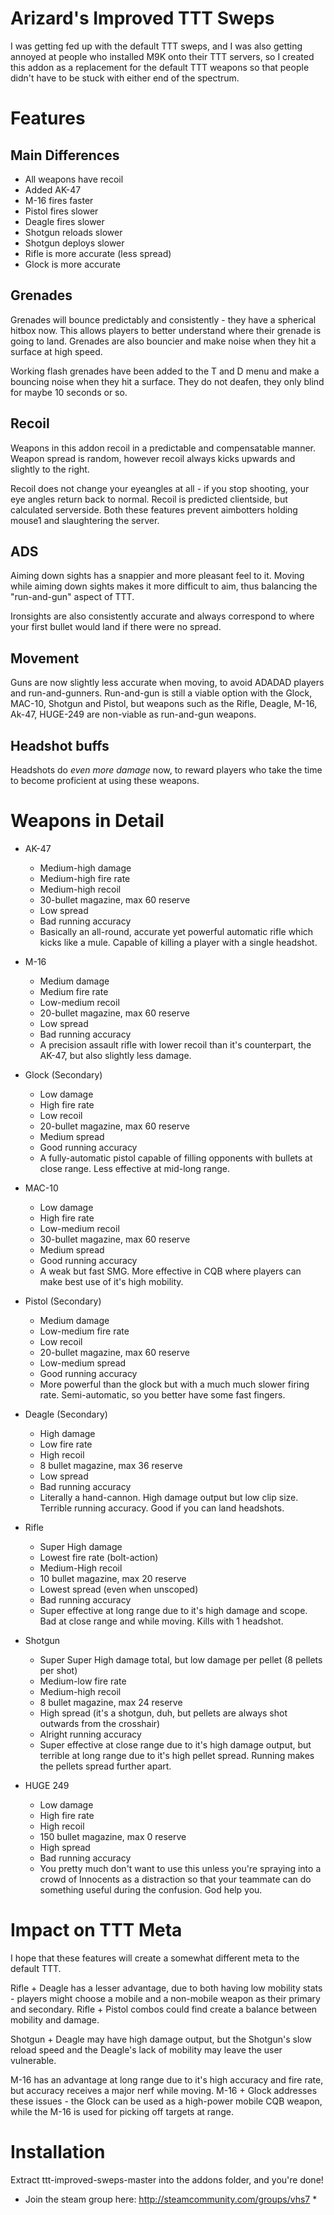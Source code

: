 # Arizard's Improved TTT Sweps

I was getting fed up with the default TTT sweps, 
and I was also getting annoyed at people who installed M9K onto their TTT servers, so
I created this addon as a replacement for the default TTT weapons so that people didn't have to be stuck with either end
of the spectrum.

# Features

## Main Differences

* All weapons have recoil
* Added AK-47
* M-16 fires faster
* Pistol fires slower
* Deagle fires slower
* Shotgun reloads slower
* Shotgun deploys slower
* Rifle is more accurate (less spread)
* Glock is more accurate

## Grenades
Grenades will bounce predictably and consistently - they have a spherical hitbox now. This allows players to better understand where their grenade is going to land. 
Grenades are also bouncier and make noise when they hit a surface at high speed.

Working flash grenades have been added to the T and D menu and make a bouncing noise when they hit a surface. They do not deafen, they only blind for maybe 10 seconds or so.

## Recoil

Weapons in this addon recoil in a predictable and compensatable manner. Weapon spread is random, however recoil always
kicks upwards and slightly to the right.

Recoil does not change your eyeangles at all - if you stop shooting, your eye angles return back to normal.
Recoil is predicted clientside, but calculated serverside. Both these features prevent aimbotters holding mouse1
and slaughtering the server.

## ADS

Aiming down sights has a snappier and more pleasant feel to it. Moving while aiming down sights makes it more difficult
to aim, thus balancing the "run-and-gun" aspect of TTT.

Ironsights are also consistently accurate and always correspond to where your first bullet would land if 
there were no spread.

## Movement

Guns are now slightly less accurate when moving, to avoid ADADAD players and run-and-gunners. Run-and-gun is still a
viable option with the Glock, MAC-10, Shotgun and Pistol, but weapons such as the Rifle, Deagle, M-16, Ak-47, HUGE-249 are non-viable
as run-and-gun weapons.

## Headshot buffs

Headshots do *even more damage* now, to reward players who take the time to become proficient at using these weapons.

# Weapons in Detail

* AK-47
  * Medium-high damage
  * Medium-high fire rate
  * Medium-high recoil
  * 30-bullet magazine, max 60 reserve
  * Low spread
  * Bad running accuracy
  * Basically an all-round, accurate yet powerful automatic rifle which kicks like a mule. Capable of killing a player with a single headshot.
  
* M-16
  * Medium damage
  * Medium fire rate
  * Low-medium recoil
  * 20-bullet magazine, max 60 reserve
  * Low spread
  * Bad running accuracy
  * A precision assault rifle with lower recoil than it's counterpart, the AK-47, but also slightly less damage.
  
* Glock (Secondary)
  * Low damage
  * High fire rate
  * Low recoil
  * 20-bullet magazine, max 60 reserve
  * Medium spread
  * Good running accuracy
  * A fully-automatic pistol capable of filling opponents with bullets at close range. Less effective at mid-long range.
  
* MAC-10
  * Low damage
  * High fire rate
  * Low-medium recoil
  * 30-bullet magazine, max 60 reserve
  * Medium spread
  * Good running accuracy
  * A weak but fast SMG. More effective in CQB where players can make best use of it's high mobility.
  
* Pistol (Secondary)
  * Medium damage
  * Low-medium fire rate
  * Low recoil
  * 20-bullet magazine, max 60 reserve
  * Low-medium spread
  * Good running accuracy
  * More powerful than the glock but with a much much slower firing rate. Semi-automatic, so you better have some fast fingers.
  
* Deagle (Secondary)
  * High damage
  * Low fire rate
  * High recoil
  * 8 bullet magazine, max 36 reserve
  * Low spread
  * Bad running accuracy
  * Literally a hand-cannon. High damage output but low clip size. Terrible running accuracy. Good if you can land headshots.
  
* Rifle
  * Super High damage
  * Lowest fire rate (bolt-action)
  * Medium-High recoil
  * 10 bullet magazine, max 20 reserve
  * Lowest spread (even when unscoped)
  * Bad running accuracy
  * Super effective at long range due to it's high damage and scope. Bad at close range and while moving. Kills with 1 headshot.

* Shotgun
  * Super Super High damage total, but low damage per pellet (8 pellets per shot)
  * Medium-low fire rate
  * Medium-high recoil
  * 8 bullet magazine, max 24 reserve
  * High spread (it's a shotgun, duh, but pellets are always shot outwards from the crosshair)
  * Alright running accuracy
  * Super effective at close range due to it's high damage output, but terrible at long range due to it's high pellet spread. Running makes the pellets spread further apart.
  
* HUGE 249
  * Low damage
  * High fire rate
  * High recoil
  * 150 bullet magazine, max 0 reserve
  * High spread
  * Bad running accuracy
  * You pretty much don't want to use this unless you're spraying into a crowd of Innocents as a distraction so that 
  your teammate can do something useful during the confusion. God help you.


# Impact on TTT Meta

I hope that these features will create a somewhat different meta to the default TTT. 

Rifle + Deagle has a lesser advantage,
due to both having low mobility stats - players might choose a mobile and a non-mobile weapon as their primary
and secondary. Rifle + Pistol combos could find create a balance between mobility and damage.

Shotgun + Deagle may have high damage output, but the Shotgun's slow reload speed and the Deagle's lack of mobility may
leave the user vulnerable.

M-16 has an advantage at long range due to it's high accuracy and fire rate, but accuracy receives a major nerf while
moving. M-16 + Glock addresses these issues - the Glock can be used as a high-power mobile CQB weapon, while the M-16 
is used for picking off targets at range.

# Installation

Extract ttt-improved-sweps-master into the addons folder, and you're done!


* Join the steam group here: http://steamcommunity.com/groups/vhs7 *
